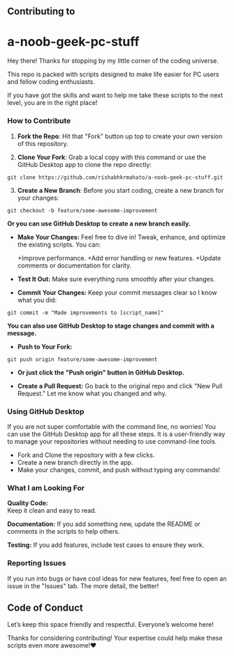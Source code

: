 ## Contributing to
# a-noob-geek-pc-stuff


Hey there! Thanks for stopping by my little corner of the coding universe. 

This repo is packed with scripts designed to make life easier for PC users and fellow coding enthusiasts. 

If you have got the skills and want to help me take these scripts to the next level, you are in the right place!


### How to Contribute

1. **Fork the Repo**: 
Hit that "Fork" button up top to create your own version of this repository.

2. **Clone Your Fork**: 
Grab a local copy with this command or use the GitHub Desktop app to clone the repo directly:

`git clone https://github.com/rishabhkrmahato/a-noob-geek-pc-stuff.git`

3. **Create a New Branch**: 
Before you start coding, create a new branch for your changes:

`git checkout -b feature/some-awesome-improvement`

**Or you can use GitHub Desktop to create a new branch easily.**


- **Make Your Changes:**
Feel free to dive in! Tweak, enhance, and optimize the existing scripts. You can:

   +Improve performance.
   +Add error handling or new features.
   +Update comments or documentation for clarity.

- **Test It Out:**
Make sure everything runs smoothly after your changes.

- **Commit Your Changes:**
Keep your commit messages clear so I know what you did:

`git commit -m "Made improvements to [script_name]"`

**You can also use GitHub Desktop to stage changes and commit with a message.**

- **Push to Your Fork:**

`git push origin feature/some-awesome-improvement`

- **Or just click the "Push origin" button in GitHub Desktop.**

- **Create a Pull Request:**
Go back to the original repo and click "New Pull Request." Let me know what you changed and why.

### Using GitHub Desktop

If you are not super comfortable with the command line, no worries! 
You can use the GitHub Desktop app for all these steps. 
It is a user-friendly way to manage your repositories without needing to use command-line tools.

- Fork and Clone the repository with a few clicks.
- Create a new branch directly in the app.
- Make your changes, commit, and push without typing any commands!

### What I am Looking For

**Quality Code:**  
Keep it clean and easy to read.

**Documentation:** 
If you add something new, update the README or comments in the scripts to help others.

**Testing:** 
If you add features, include test cases to ensure they work.

### Reporting Issues

If you run into bugs or have cool ideas for new features, feel free to open an issue in the "Issues" tab. 
The more detail, the better!

## Code of Conduct

Let’s keep this space friendly and respectful. Everyone’s welcome here!

Thanks for considering contributing! Your expertise could help make these scripts even more awesome!❤️